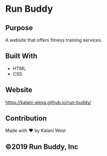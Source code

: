 # Run Buddy

## Purpose
A website that offers fitness training services.

## Built With
* HTML
* CSS

## Website
https://kalani-alexa.github.io/run-buddy/

## Contribution
Made with ❤️ by Kalani West

## ©️2019 Run Buddy, Inc
